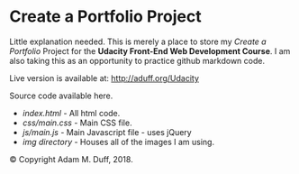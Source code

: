 # Create a Portfolio Project

Little explanation needed. This is merely a place to store my _Create a Portfolio_ Project for the **Udacity Front-End Web Development Course**. I am also taking this as an opportunity to practice github markdown code. 

Live version is available at: http://aduff.org/Udacity

Source code available here.

* _index.html_ - All html code.
* _css/main.css_ - Main CSS file.
* _js/main.js_ - Main Javascript file - uses jQuery
* _img directory_ - Houses all of the images I am using.

&copy; Copyright Adam M. Duff, 2018. 
